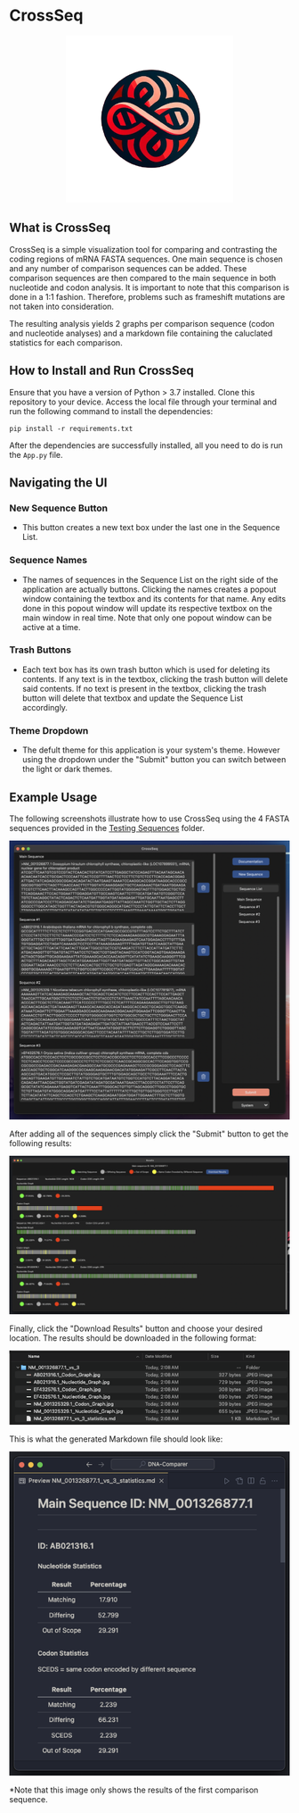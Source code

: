 # CrossSeq

<p align="center">
  <img width="300" height="300" src="https://raw.githubusercontent.com/AhmetMuratAcar/CrossSeq/master/Images/Logo.png">
</p>

## What is CrossSeq
CrossSeq is a simple visualization tool for comparing and contrasting the coding regions of mRNA FASTA sequences. One main sequence is chosen and any number of comparison sequences can be added. These comparison sequences are then compared to the main sequence in both nucleotide and codon analysis. It is important to note that this comparison is done in a 1:1 fashion. Therefore, problems such as frameshift mutations are not taken into consideration.

The resulting analysis yields 2 graphs per comparison sequence (codon and nucleotide analyses) and a markdown file containing the caluclated statistics for each comparison.

## How to Install and Run CrossSeq
Ensure that you have a version of Python > 3.7 installed. Clone this repository to your device. Access the local file through your terminal and run the following command to install the dependencies:
```
pip install -r requirements.txt
```
After the dependencies are successfully installed, all you need to do is run the `App.py` file.

## Navigating the UI

### New Sequence Button
  - This button creates a new text box under the last one in the Sequence List.

### Sequence Names
  - The names of sequences in the Sequence List on the right side of the application are actually buttons. Clicking the names creates a popout window containing the textbox and its contents for that name. Any edits done in this popout window will update its respective textbox on the main window in real time. Note that only one popout window can be active at a time.

### Trash Buttons
  - Each text box has its own trash button which is used for deleting its contents. If any text is in the textbox, clicking the trash button will delete said contents. If no text is present in the textbox, clicking the trash button will delete that textbox and update the Sequence List accordingly. 

### Theme Dropdown
  - The defult theme for this application is your system's theme. However using the dropdown under the "Submit" button you can switch between the light or dark themes.

## Example Usage
The following screenshots illustrate how to use CrossSeq using the 4 FASTA sequences provided in the [Testing Sequences](https://github.com/AhmetMuratAcar/CrossSeq/tree/master/Testing%20Sequences) folder.

<p align="center">
  <img src="https://github.com/AhmetMuratAcar/CrossSeq/blob/master/Images/Example%20Run/Initial_Comparison.png?raw=true">
</p>

After adding all of the sequences simply click the "Submit" button to get the following results:

<p align="center">
  <img src="https://github.com/AhmetMuratAcar/CrossSeq/blob/master/Images/Example%20Run/Results_Page.png?raw=true">
</p>

Finally, click the "Download Results" button and choose your desired location. The results should be downloaded in the following format:

<p align="center">
  <img src="https://github.com/AhmetMuratAcar/CrossSeq/blob/master/Images/Example%20Run/Downloaded_Folder.png?raw=true">
</p>

This is what the generated Markdown file should look like:

<p align="center">
  <img src="https://github.com/AhmetMuratAcar/CrossSeq/blob/master/Images/Example%20Run/Results_MD.png?raw=true">
</p>

*Note that this image only shows the results of the first comparison sequence.
